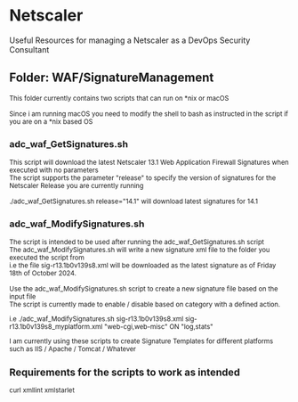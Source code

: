 # Netscaler
Useful Resources for managing a Netscaler as a DevOps Security Consultant


## Folder: WAF/SignatureManagement

<small>This folder currently contains two scripts that can run on *nix or macOS

Since i am running macOS you need to modify the shell to bash as instructed in the script if you are on a *nix based OS</small>

### adc_waf_GetSignatures.sh
<small>This script will download the latest Netscaler 13.1 Web Application Firewall Signatures when executed with no parameters  
The script supports the parameter "release" to specify the version of signatures for the Netscaler Release you are currently running   

./adc_waf_GetSignatures.sh release="14.1" will download latest signatures for 14.1
</small>

### adc_waf_ModifySignatures.sh  

<small> The script is intended to be used after running the adc_waf_GetSignatures.sh script  
The adc_waf_ModifySignatures.sh will write a new signature xml file to the folder you executed the script from  
i.e the file sig-r13.1b0v139s8.xml will be downloaded as the latest signature as of Friday 18th of October 2024.  

Use the adc_waf_ModifySignatures.sh script to create a new signature file based on the input file  
The script is currently made to enable / disable based on category with a defined action.

i.e ./adc_waf_ModifySignatures.sh sig-r13.1b0v139s8.xml sig-r13.1b0v139s8_myplatform.xml "web-cgi,web-misc" ON "log,stats"

I am currently using these scripts to create Signature Templates for different platforms such as IIS / Apache / Tomcat / Whatever

## Requirements for the scripts to work as intended

curl
xmllint
xmlstarlet
